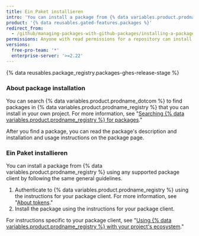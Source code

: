 ```yaml
---
title: Ein Paket installieren
intro: 'You can install a package from {% data variables.product.prodname_registry %} and use the package as a dependency in your own project.'
product: '{% data reusables.gated-features.packages %}'
redirect_from:
  - /github/managing-packages-with-github-packages/installing-a-package
permissions: Anyone with read permissions for a repository can install a package from that repository.
versions:
  free-pro-team: '*'
  enterprise-server: '>=2.22'
---
```


{% data reusables.package_registry.packages-ghes-release-stage %}

### About package installation

You can search {% data variables.product.prodname_dotcom %} to find packages in {% data variables.product.prodname_registry %} that you can install in your own project. For more information, see "[Searching {% data variables.product.prodname_registry %} for packages](/github/searching-for-information-on-github/searching-for-packages)."

After you find a package, you can read the package's description and installation and usage instructions on the package page.

### Ein Paket installieren

You can install a package from {% data variables.product.prodname_registry %} using any supported package client by following the same general guidelines.

1. Authenticate to {% data variables.product.prodname_registry %} using the instructions for your package client. For more information, see "[About tokens](/packages/publishing-and-managing-packages/about-github-packages#about-tokens)."
2. Install the package using the instructions for your package client.

For instructions specific to your package client, see "[Using {% data variables.product.prodname_registry %} with your project's ecosystem](/packages/using-github-packages-with-your-projects-ecosystem)."
